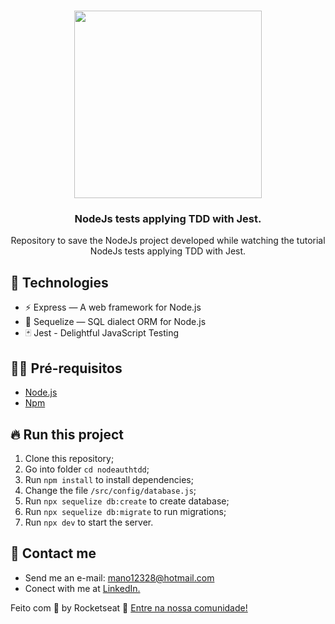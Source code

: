 <h1 align="center">
  <img src="https://d2eip9sf3oo6c2.cloudfront.net/tags/images/000/000/940/landscape/jestlogo.png" width="300px" />
</h1>

<h3 align="center">
  NodeJs tests applying TDD with Jest. 
</h3>

<p align="center">Repository to save the NodeJs project developed while watching the tutorial NodeJs tests applying TDD with Jest.</p>

## 🚀 Technologies

- ⚡ Express — A web framework for Node.js
- 💾 Sequelize — SQL dialect ORM for Node.js
- 🃏 Jest -  Delightful JavaScript Testing

## ✋🏻 Pré-requisitos

- [Node.js](https://nodejs.org/en/)
- [Npm](https://www.npmjs.com)

## 🔥 Run this project

1. Clone this repository;
2. Go into folder `cd nodeauthtdd`;
3. Run `npm install` to install dependencies;
4. Change the file `/src/config/database.js`;
5. Run `npx sequelize db:create` to create database;
6. Run `npx sequelize db:migrate` to run migrations;
7. Run `npx dev` to start the server.


## 📝 Contact me

* Send me an e-mail: mano12328@hotmail.com
* Conect with me at [LinkedIn.](https://www.linkedin.com/in/manoel-ribeiro-06aa43134/)


Feito com 💖 by Rocketseat 👋 [Entre na nossa comunidade!](https://discordapp.com/invite/gCRAFhc)
